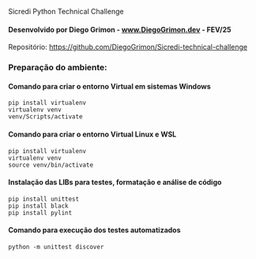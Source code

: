 Sicredi Python Technical Challenge

#### Desenvolvido por Diego Grimon - www.DiegoGrimon.dev - FEV/25
Repositório: https://github.com/DiegoGrimon/Sicredi-technical-challenge

### Preparação do ambiente:
#### Comando para criar o entorno Virtual em sistemas Windows
```commandline
pip install virtualenv
virtualenv venv
venv/Scripts/activate
```

#### Comando para criar o entorno Virtual Linux e WSL
```commandline
pip install virtualenv
virtualenv venv
source venv/bin/activate
```

#### Instalação das LIBs para testes, formatação e análise de código
```commandline
pip install unittest
pip install black
pip install pylint
```

#### Comando para execução dos testes automatizados
```commandline
python -m unittest discover
```
